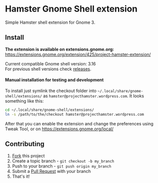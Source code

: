 # Hamster Gnome Shell extension

Simple Hamster shell extension for Gnome 3.

## Install

**The extension is available on extensions.gnome.org:**  
https://extensions.gnome.org/extension/425/project-hamster-extension/

Current compatible Gnome shell version: 3.16  
For previous shell versions check [releases](https://github.com/projecthamster/shell-extension/tags).

#### Manual installation for testing and development

To install just symlink the checkout folder into `~/.local/share/gnome-shell/extensions/` as `hamster@projecthamster.wordpress.com`. It looks something like this:

```sh
cd ~/.local/share/gnome-shell/extensions/
ln -s /path/to/the/checkout hamster@projecthamster.wordpress.com
```

After that you can enable the extension and change the preferences using Tweak Tool, or on https://extensions.gnome.org/local/

## Contributing

1. [Fork](https://github.com/projecthamster/shell-extension/fork) this project
2. Create a topic branch - `git checkout -b my_branch`
3. Push to your branch - `git push origin my_branch`
4. Submit a [Pull Request](https://github.com/projecthamster/shell-extension/pulls) with your branch
5. That's it!
